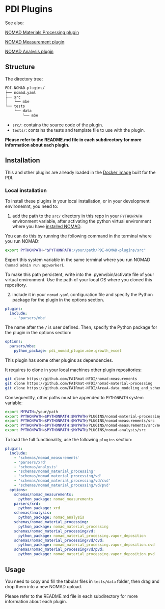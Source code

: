 # PDI Plugins

See also:

[NOMAD Materials Processing plugin](https://github.com/FAIRmat-NFDI/nomad-material-processing)

[NOMAD Measurement plugin](https://github.com/FAIRmat-NFDI/nomad-measurements)

[NOMAD Analysis plugin](https://github.com/FAIRmat-NFDI/nomad-analysis)

## Structure

The directory tree:

```bash
PDI-NOMAD-plugins/
├── nomad.yaml
├── src
│   └── mbe
└── tests
    └── data
        └── mbe
```

- `src/`: contains the source code of the plugin.
- `tests/`: contains the tests and template file to use with the plugin.

**Please refer to the README.md file in each subdirectory for more information about each plugin.**

## Installation

This and other plugins are already loaded in the [Docker image](hhttps://github.com/PDI-Berlin/PDI-NOMAD-Oasis-image/pkgs/container/pdi-nomad-oasis-image) built for the PDI.

### Local installation

To install these plugins in your local installation, or in your development environemnt, you need to:

1. add the path to the `src/` directory in this repo in your `PYTHONPATH` environment variable, after activating the python virtual environment where you have [installed NOMAD](https://nomad-lab.eu/prod/v1/staging/docs/howto/develop/setup.html).

You can do this by running the following command in the terminal where you run NOMAD:

```sh
export PYTHONPATH="$PYTHONPATH:/your/path/PDI-NOMAD-plugins/src"
```

Export this system variable in the same terminal where you run NOMAD (`nomad admin run appworker`).

To make this path persistent, write into the .pyenv/bin/activate file of your virtual environment. Use the path of your local OS where you cloned this repository.

2. include it in your `nomad.yaml` configuration file and specify the Python package for the plugin in the options section.

```yaml
plugins:
  include:
    - 'parsers/mbe'
```

The name after the `/` is user defined.
Then, specify the Python package for the plugin in the options section:

```yaml
options:
  parsers/mbe:
    python_package: pdi_nomad_plugin.mbe.growth_excel
```

This plugin has some other plugins as dependencies.

It requires to clone in your local machines other plugin repositories:

```sh
git clone https://github.com/FAIRmat-NFDI/nomad-measurements
git clone https://github.com/FAIRmat-NFDI/nomad-material-processing
git clone https://github.com/FAIRmat-NFDI/AreaA-data_modeling_and_schemas
```

Consequentlty, other paths must be appended to `PYTHONPATH` system variable:

```sh
export MYPATH=/your/path
export PYTHONPATH=$PYTHONPATH:$MYPATH/PLUGINS/nomad-material-processing/src
export PYTHONPATH=$PYTHONPATH:$MYPATH/PLUGINS/nomad-measurements/src
export PYTHONPATH=$PYTHONPATH:$MYPATH/PLUGINS/nomad-measurements/src/nomad_measurements
export PYTHONPATH=$PYTHONPATH:$MYPATH/PLUGINS/nomad-analysis/src
```

To load the full functionality, use the following `plugins` section:

```yaml
plugins:
  include:
    - 'schemas/nomad_measurements'
    - 'parsers/xrd'
    - 'schemas/analysis'
    - 'schemas/nomad_material_processing'
    - 'schemas/nomad_material_processing/vd'
    - 'schemas/nomad_material_processing/vd/cvd'
    - 'schemas/nomad_material_processing/vd/pvd'
  options:
    schemas/nomad_measurements:
      python_package: nomad_measurements
    parsers/xrd:
      python_package: xrd
    schemas/analysis:
      python_package: nomad_analysis
    schemas/nomad_material_processing:
      python_package: nomad_material_processing
    schemas/nomad_material_processing/vd:
      python_package: nomad_material_processing.vapor_deposition
    schemas/nomad_material_processing/vd/cvd:
      python_package: nomad_material_processing.vapor_deposition.cvd
    schemas/nomad_material_processing/vd/pvd:
      python_package: nomad_material_processing.vapor_deposition.pvd
```

## Usage

You need to copy and fill the tabular files in `tests/data` folder, then drag and drop them into a new NOMAD upload.

Please refer to the README.md file in each subdirectory for more information about each plugin.

